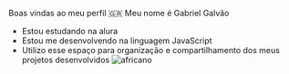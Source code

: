 Boas vindas ao meu perfil 🇬🇷
Meu nome é Gabriel Galvão
- Estou estudando na alura
- Estou me desenvolvendo na linguagem JavaScript
- Utilizo esse espaço para organização e compartilhamento
  dos meus projetos desenvolvidos
  ![africano](https://www.google.com/url?sa=i&url=https%3A%2F%2Ftenor.com)

